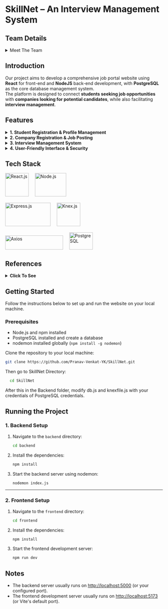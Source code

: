 # <strong>SkillNet</strong>  – An Interview Management System


## Team Details

<details>
  <summary>Meet The Team</summary>

- **A R Sharan Kumar** (231CS101) - [arsharankumar.231cs101@nitk.edu.in](mailto:arsharankumar.231cs101@nitk.edu.in)  
- **Mithun Patil V N** (231CS234) - [mithunpatilvn.231cs234@nitk.edu.in](mailto:mithunpatilvn.231cs234@nitk.edu.in)  
- **Pranav Venkat Y K** (231CS242) - [pranavvenkatyk.231cs242@nitk.edu.in](mailto:pranavvenkatyk.231cs242@nitk.edu.in)  
- **Yashwanth R** (231CS265) - [yashwanthr.231cs265@nitk.edu.in](mailto:yashwanthr.231cs265@nitk.edu.in)  

</details>  


## Introduction

Our project aims to develop a comprehensive job portal website using **React** for front-end and **NodeJS** back-end development, with **PostgreSQL** as the core database management system.  
The platform is designed to connect **students seeking job opportunities** with **companies looking for potential candidates**, while also facilitating **interview management**.


## Features

<details>
  <summary><strong>1. Student Registration & Profile Management</strong></summary>

- Students can create accounts and enter their personal, academic, and professional details.  
- Resume upload and skill-based profile enhancement.  
- Search and apply for relevant job openings.  
- SQL is used to efficiently store and manage student data, ensuring quick retrieval and secure access.

</details>  

<details>
  <summary><strong>2. Company Registration & Job Posting</strong></summary>

- Companies can create accounts and manage job postings.  
- Search for potential candidates based on qualifications and skills.  
- View student profiles and shortlist candidates.  
- SQL is utilized for managing company profiles, job listings, and candidate applications, ensuring data integrity and optimized query performance.

</details>  

<details>
  <summary><strong>3. Interview Management System</strong></summary>

- Companies can schedule interviews with shortlisted candidates.  
- Automated notifications and reminders for scheduled interviews.  
- Tracking interview status and final hiring decisions.  
- SQL enables structured interview scheduling, tracking interview history, and maintaining logs for better organization.

</details>  

<details>
  <summary><strong>4. User-Friendly Interface & Security</strong></summary>

- Responsive and intuitive design for seamless user experience.  
- Secure authentication and data protection measures.  
- Efficient database management to handle multiple user requests.

</details>  



## Tech Stack

<p>
  <img src="https://upload.wikimedia.org/wikipedia/commons/a/a7/React-icon.svg" alt="React.js" width="75" height="75"/>
  &nbsp;&nbsp;&nbsp;
  <img src="https://upload.wikimedia.org/wikipedia/commons/thumb/d/d9/Node.js_logo.svg/2560px-Node.js_logo.svg.png" alt="Node.js" width="100" height="75"/>
  <br><br>
  <img src="https://upload.wikimedia.org/wikipedia/commons/6/64/Expressjs.png" alt="Express.js" width="145" height="75"/>
  &nbsp;&nbsp;&nbsp;
  <img src="https://static-00.iconduck.com/assets.00/knex-js-icon-1024x1024-t5ikxjr5.png" alt="Knex.js" width="75" height="75"/>
  <br><br>
  <img src="https://upload.wikimedia.org/wikipedia/commons/thumb/c/c8/Axios_logo_%282020%29.svg/2560px-Axios_logo_%282020%29.svg.png" alt="Axios" width="185" height="45"/>
  &nbsp;&nbsp;&nbsp;
  <img src="https://upload.wikimedia.org/wikipedia/commons/2/29/Postgresql_elephant.svg" alt="PostgreSQL" width="75" height="55"/>
</p>



## References

<details>
  <summary><strong>Click To See</strong></summary>

- **PostgreSQL:** [W3Schools - PostgreSQL](https://www.w3schools.com/PostgreSQl/)  
- **React:** [React Tutorial - YouTube](https://youtu.be/-mJFZp84TIY?si=lDxgZtqj60gQRhIB)  
- **Axios:** [Axios Documentation](https://axios-http.com/docs/intro)
- **NodeJS:** [W3Schools - NodeJS](https://www.w3schools.com/nodejs/)
- **KnexJS:** [KnexJS Documentation](https://knexjs.org/guide/)
- **ExpressJS:** [ExpressJS Documentation](https://expressjs.com/en/guide/routing.html)

</details>  



## Getting Started

Follow the instructions below to set up and run the website on your local machine.

### Prerequisites

- Node.js and npm installed
- PostgreSQL installed and create a database
- nodemon installed globally (`npm install -g nodemon`)
  


Clone the repository to your local machine:

   ```bash
   git clone https://github.com/Pranav-Venkat-YK/SkillNet.git
```

Then go to SkillNet Directory:

```bash
  cd SkillNet
```

After this in the Backend folder, modify db.js and knexfile.js with your credentials of PostgreSQL credentials.

## Running the Project

### 1. Backend Setup

1. Navigate to the `backend` directory:

    ```bash
    cd backend
    ```

2. Install the dependencies:

    ```bash
    npm install
    ```

3. Start the backend server using nodemon:

    ```bash
    nodemon index.js
    ```

---

### 2. Frontend Setup

1. Navigate to the `frontend` directory:

    ```bash
    cd frontend
    ```

2. Install the dependencies:

    ```bash
    npm install
    ```

3. Start the frontend development server:

    ```bash
    npm run dev
    ```


## Notes

- The backend server usually runs on [http://localhost:5000](http://localhost:5000) (or your configured port).
- The frontend development server usually runs on [http://localhost:5173](http://localhost:5173) (or Vite's default port).




